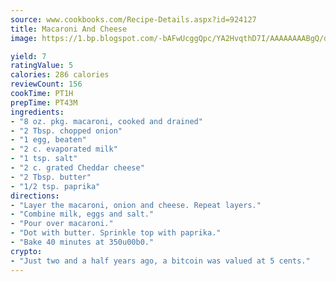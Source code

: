 ```yaml
---
source: www.cookbooks.com/Recipe-Details.aspx?id=924127
title: Macaroni And Cheese
image: https://1.bp.blogspot.com/-bAFwUcggQpc/YA2HvqthD7I/AAAAAAAABgQ/dGGityjUeSk5WIgvhJroHVt7XYoXF2qygCLcBGAsYHQ/s320/10.png

yield: 7
ratingValue: 5
calories: 286 calories
reviewCount: 156
cookTime: PT1H
prepTime: PT43M
ingredients:
- "8 oz. pkg. macaroni, cooked and drained"
- "2 Tbsp. chopped onion"
- "1 egg, beaten"
- "2 c. evaporated milk"
- "1 tsp. salt"
- "2 c. grated Cheddar cheese"
- "2 Tbsp. butter"
- "1/2 tsp. paprika"
directions:
- "Layer the macaroni, onion and cheese. Repeat layers."
- "Combine milk, eggs and salt."
- "Pour over macaroni."
- "Dot with butter. Sprinkle top with paprika."
- "Bake 40 minutes at 350u00b0."
crypto:
- "Just two and a half years ago, a bitcoin was valued at 5 cents."
---
```

